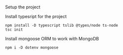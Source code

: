 Setup the project

Install typesript for the project
```
npm install -D typescript tslib @types/node ts-node
tsc init
```

Install mongoose ORM to work with MongoDB
```
npm i -D dotenv mongoose
```